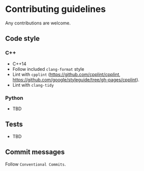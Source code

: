 Contributing guidelines
=======================

Any contributions are welcome.

## Code style

### C++

- C++14
- Follow included `clang-format` style
- Lint with `cpplint` (https://github.com/cpplint/cpplint, https://github.com/google/styleguide/tree/gh-pages/cpplint).
- Lint with `clang-tidy`

### Python

- TBD

## Tests

- TBD

## Commit messages

Follow `Conventional Commits`.
